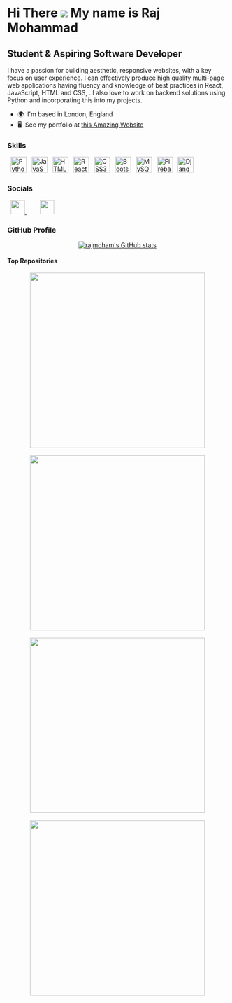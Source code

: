 Hi There ![](https://user-images.githubusercontent.com/18350557/176309783-0785949b-9127-417c-8b55-ab5a4333674e.gif)  My name is Raj Mohammad
==========================================================================================================================================
Student & Aspiring Software Developer
-------------------------------------

I have a passion for building aesthetic, responsive websites, with a key focus on user experience. I can effectively produce high quality multi-page web applications having fluency and knowledge of best practices in React, JavaScript, HTML and CSS, . I also love to work on backend solutions using Python and incorporating this into my projects. 

- 🌍  I'm based in London, England <br>
- 🖥️  See my portfolio at [this Amazing Website](https://www.rajmoham.co.uk)

### Skills

<p align="left">
  &nbsp;
  <img src="https://raw.githubusercontent.com/danielcranney/readme-generator/main/public/icons/skills/python-colored.svg" width="36" height="36" alt="Python"/>
  &nbsp;
  <img src="https://raw.githubusercontent.com/danielcranney/readme-generator/main/public/icons/skills/javascript-colored.svg" width="36" height="36" alt="JavaScript" /> &nbsp;
  <img src="https://raw.githubusercontent.com/danielcranney/readme-generator/main/public/icons/skills/html5-colored.svg" width="36" height="36" alt="HTML5"/> &nbsp;
  <img src="https://raw.githubusercontent.com/danielcranney/readme-generator/main/public/icons/skills/react-colored.svg" width="36" height="36" alt="React"/> &nbsp;
  <img src="https://raw.githubusercontent.com/danielcranney/readme-generator/main/public/icons/skills/css3-colored.svg" width="36" height="36" alt="CSS3" /> &nbsp;
  <img src="https://raw.githubusercontent.com/danielcranney/readme-generator/main/public/icons/skills/bootstrap-colored.svg" width="36" height="36" alt="Bootstrap"/> &nbsp;
  <img src="https://raw.githubusercontent.com/danielcranney/readme-generator/main/public/icons/skills/mysql-colored.svg" width="36" height="36" alt="MySQL"/> &nbsp;
  <img src="https://raw.githubusercontent.com/danielcranney/readme-generator/main/public/icons/skills/firebase-colored.svg" width="36" height="36" alt="Firebase"/> &nbsp;
  <img src="https://raw.githubusercontent.com/danielcranney/readme-generator/main/public/icons/skills/django-colored.svg" width="36" height="36" alt="Django" /> &nbsp;
</p>

### Socials
<p align="left">
  &nbsp;
  <a href="https://www.github.com/rajmoham" target="_blank" rel="noreferrer">
    <img src="https://raw.githubusercontent.com/danielcranney/readme-generator/main/public/icons/socials/github-dark.svg" width="32" height="32" />
  </a> 
  &nbsp; &nbsp; &nbsp; &nbsp;
  <a href="https://www.linkedin.com/in/raj-mohammad" target="_blank" rel="noreferrer">
    <img src="https://raw.githubusercontent.com/danielcranney/readme-generator/main/public/icons/socials/linkedin.svg" width="32" height="32" />
  </a>
</p>

### GitHub Profile
<div align="center">
  <a href="http://www.github.com/rajmoham" align="center">
    <img src="https://github-readme-stats.vercel.app/api?username=rajmoham&show_icons=true&hide=stars,prs,issues,&count_private=true&title_color=22c55e&text_color=ffffff&icon_color=22c55e&bg_color=27272a&hide_border=true&show_icons=true" alt="rajmoham's GitHub stats" />
  </a>
</div>


#### Top Repositories
<div width="70%" align="center">
  <a href="https://github.com/rajmoham/nft-marketplace">
    <img align="center" width="400px" src="https://github-readme-stats.vercel.app/api/pin/?username=rajmoham&repo=nft-marketplace&title_color=22c55e&text_color=ffffff&icon_color=22c55e&bg_color=27272a&hide_border=true&locale=en" />
  </a>
  <br/><br/>
  <a href="https://github.com/rajmoham/FakeStore">
    <img align="center" width="400px" src="https://github-readme-stats.vercel.app/api/pin/?username=rajmoham&repo=FakeStore&title_color=22c55e&text_color=ffffff&icon_color=22c55e&bg_color=27272a&hide_border=true&locale=en" />
  </a>
  <br/><br/>
  <a href="https://github.com/rajmoham/Song-Downloader">
    <img align="center" width="400px" src="https://github-readme-stats.vercel.app/api/pin/?username=rajmoham&repo=Song-Downloader&title_color=22c55e&text_color=ffffff&icon_color=22c55e&bg_color=27272a&hide_border=true&locale=en" />
  </a>
  <br/><br/>
    <a href="https://github.com/rajmoham/Studio-Ghibli">
    <img align="center" width="400px" src="https://github-readme-stats.vercel.app/api/pin/?username=rajmoham&repo=Studio-Ghibli&title_color=22c55e&text_color=ffffff&icon_color=22c55e&bg_color=27272a&hide_border=true&locale=en" />
  </a>
</div>
